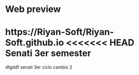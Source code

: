 # Web preview
https://Riyan-Soft/Riyan-Soft.github.io
<<<<<<< HEAD
Senati 3er semester
=======

dfgddf
senati 3er ciclo
cambio 2
